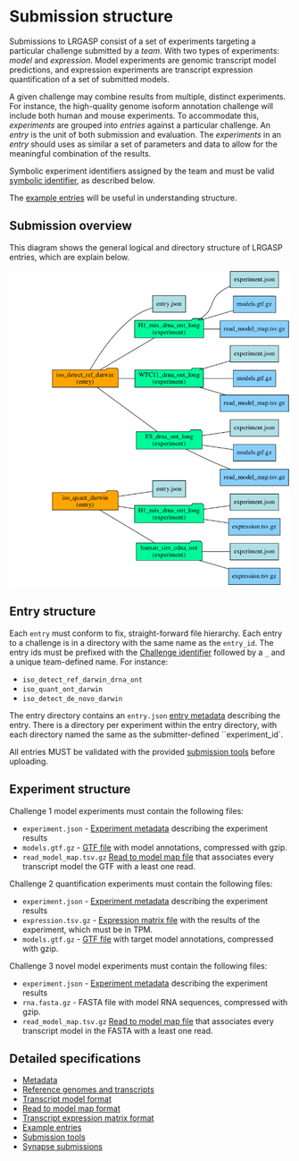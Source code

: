 # Submission structure

Submissions to LRGASP consist of a set of experiments targeting a particular
challenge submitted by a *team*.  With two types of experiments: *model* and
*expression*.  Model experiments are genomic transcript model predictions, and
expression experiments are transcript expression quantification of a set of
submitted models.

A given challenge may combine results from multiple, distinct experiments.
For instance, the high-quality genome isoform annotation challenge will
include both human and mouse experiments. To accommodate this, *experiments*
are grouped into *entries* against a particular challenge.  An *entry* is
the unit of both submission and evaluation.  The *experiments* in an *entry*
should uses as similar a set of parameters and data to allow
for the meaningful combination of the results.

Symbolic experiment identifiers assigned by the team and must be valid
[symbolic identifier](metadata-identifiers.md#symbolic-identifiers), as
described below.

The [example entries](https://github.com/LRGASP/lrgasp-submissions/tree/master/examples/darwin_lab) will be useful in understanding structure.

## Submission overview

This diagram shows the general logical and directory structure of LRGASP entries,
which are explain below.

![Submission file hierarchy diagram](submit_tree.png)

## Entry structure

Each ``entry`` must conform to fix, straight-forward file hierarchy.
Each entry to a challenge is in a directory with the same name as the `entry_id`.
The entry ids must be prefixed with the [Challenge identifier](metadata-identifiers.md#challenge-identifiers) followed by
a `_` and a unique team-defined name.  For instance:

- `iso_detect_ref_darwin_drna_ont`
- `iso_quant_ont_darwin`
- `iso_detect_de_novo_darwin`

The entry directory contains an `entry.json` [entry metadata](metadata.md#entryjson)
describing the entry.  There is a directory per experiment within the entry directory, with each directory named the same as the
submitter-defined ``experiment_id`.

All entries MUST be validated with the provided [submission tools](submission-tools.md) before uploading.

## Experiment structure

Challenge 1 model experiments must contain the following files:

- `experiment.json` - [Experiment metadata](metadata.md#experimentjson) describing the experiment results
- `models.gtf.gz` - [GTF file](model-format.md) with model annotations, compressed with gzip.
- `read_model_map.tsv.gz` [Read to model map file](read_model_map_format.md) that associates every transcript model the GTF with a least one read.

Challenge 2 quantification experiments must contain the following files:

- `experiment.json` - [Experiment metadata](metadata.md#experimentjson) describing the experiment results
- `expression.tsv.gz` - [Expression matrix file](expression_matrix_format.md) with the results of the experiment, which must be in TPM.
- `models.gtf.gz` - [GTF file](model-format.md) with target model annotations, compressed with gzip.

Challenge 3 novel model experiments must contain the following files:

- `experiment.json` - [Experiment metadata](metadata.md#experimentjson) describing the experiment results
- `rna.fasta.gz` - FASTA file with model RNA sequences, compressed with gzip.
- `read_model_map.tsv.gz` [Read to model map file](read_model_map_format.md) that associates every transcript model in the FASTA with a least one read.

## Detailed specifications

- [Metadata](metadata.md)
- [Reference genomes and transcripts](reference-genomes.md)
- [Transcript model format](model-format.md)
- [Read to model map format](read_model_map_format.md)
- [Transcript expression matrix format](expression_matrix_format.md)
- [Example entries](https://github.com/LRGASP/lrgasp-submissions/tree/master/examples/darwin_lab)
- [Submission tools](submission-tools.md)
- [Synapse submissions](synapse.md)
